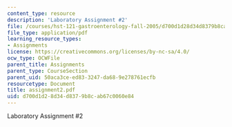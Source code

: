 ```yaml
---
content_type: resource
description: 'Laboratory Assignment #2'
file: /courses/hst-121-gastroenterology-fall-2005/d700d1d28d34d8379b8cab67c0060e84_assignment2.pdf
file_type: application/pdf
learning_resource_types:
- Assignments
license: https://creativecommons.org/licenses/by-nc-sa/4.0/
ocw_type: OCWFile
parent_title: Assignments
parent_type: CourseSection
parent_uid: 50aca3ce-ed83-3247-da68-9e278761ecfb
resourcetype: Document
title: assignment2.pdf
uid: d700d1d2-8d34-d837-9b8c-ab67c0060e84
---
```

Laboratory Assignment #2